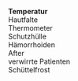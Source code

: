 **Temperatur**  
Hautfalte  
Thermometer  
Schutzhülle  
Hämorrhoiden  
After  
verwirrte Patienten  
Schüttelfrost

